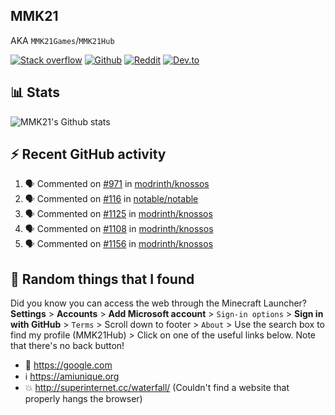 ## MMK21
AKA `MMK21Games`/`MMK21Hub`

[![Stack overflow](https://img.shields.io/badge/Stack_Overflow-FE7A16?style=for-the-badge&logo=stack-overflow&logoColor=white)](https://stackoverflow.com/users/11519302/mmk21)
[![Github](https://img.shields.io/badge/GitHub-100000?style=for-the-badge&logo=github&logoColor=white)](https://github.com/MMK21Hub)
[![Reddit](https://img.shields.io/badge/Reddit-FF4500?style=for-the-badge&logo=reddit&logoColor=white)](https://www.reddit.com/user/mmk21games)
[![Dev.to](https://img.shields.io/badge/dev.to-0A0A0A?style=for-the-badge&logo=dev.to&logoColor=white)](https://dev.to/mmk21)

## 📊 Stats 

![MMK21's Github stats](https://github-readme-stats.vercel.app/api?username=MMK21Hub&show_icons=true&theme=dark&bg_color=171b22&text_color=CCCCCC&hide_border=true)

## ⚡ Recent GitHub activity

<!--START_SECTION:activity-->
1. 🗣 Commented on [#971](https://github.com/modrinth/knossos/issues/971) in [modrinth/knossos](https://github.com/modrinth/knossos)
2. 🗣 Commented on [#116](https://github.com/notable/notable/issues/116) in [notable/notable](https://github.com/notable/notable)
3. 🗣 Commented on [#1125](https://github.com/modrinth/knossos/issues/1125) in [modrinth/knossos](https://github.com/modrinth/knossos)
4. 🗣 Commented on [#1108](https://github.com/modrinth/knossos/issues/1108) in [modrinth/knossos](https://github.com/modrinth/knossos)
5. 🗣 Commented on [#1156](https://github.com/modrinth/knossos/issues/1156) in [modrinth/knossos](https://github.com/modrinth/knossos)
<!--END_SECTION:activity-->

## 🙂 Random things that I found

Did you know you can access the web through the Minecraft Launcher? **Settings** > **Accounts** > **Add Microsoft account** > `Sign-in options` > **Sign in with GitHub** > `Terms` > Scroll down to footer > `About` > Use the search box to find my profile (MMK21Hub) > Click on one of the useful links below. Note that there's no back button!

* 🔎 <https://google.com>
* ℹ️ <https://amiunique.org>
* 💥 <http://superinternet.cc/waterfall/> (Couldn't find a website that properly hangs the browser)
